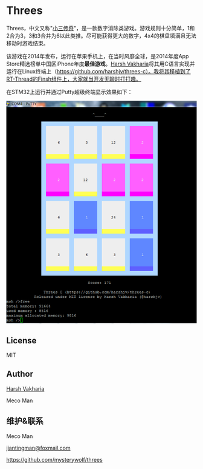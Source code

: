 # Threes

Threes，中文又称"[小三传奇](https://baike.baidu.com/item/threes/13028347?fromtitle=%E5%B0%8F%E4%B8%89%E4%BC%A0%E5%A5%87&fromid=13027222)"，是一款数字消除类游戏。游戏规则十分简单，1和2合为3，3和3合并为6以此类推。尽可能获得更大的数字，4x4的棋盘填满且无法移动时游戏结束。

该游戏在2014年发布，运行在苹果手机上，在当时风靡全球，是2014年度App Store精选榜单中国区iPhone年度**最佳游戏**。[Harsh Vakharia](https://twitter.com/harshjv)将其用C语言实现并运行在Linux终端上（https://github.com/harshjv/threes-c）。我将其移植到了RT-Thread的Finsh组件上，大家就当开发无聊时打打趣。

在STM32上运行并通过Putty超级终端显示效果如下：

![putty](putty.png)



## License

MIT


## Author

[Harsh Vakharia](https://twitter.com/harshjv)

Meco Man



## 维护&联系

Meco Man

jiantingman@foxmail.com

https://github.com/mysterywolf/threes